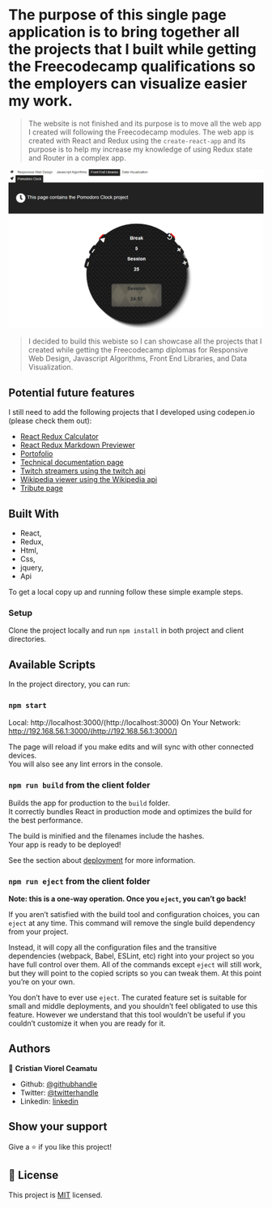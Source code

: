 # The purpose of this single page application is to bring together all the projects that I built while getting the Freecodecamp qualifications so the employers can visualize easier my work.

> The website is not finished and its purpose is to move all the web app I created will following the Freecodecamp modules. The web app is created with React and Redux using the `create-react-app` and its purpose is to help my increase my knowledge of using Redux state and Router in a complex app.

![screenshot](./.github/app-screenshot.png)

> I decided to build this webiste so I can showcase all the projects that I created while getting the Freecodecamp diplomas for Responsive Web Design, Javascript Algorithms, Front End Libraries, and Data Visualization.

## Potential future features

I still need to add the following projects that I developed using codepen.io (please check them out):
  - [React Redux Calculator](https://codepen.io/crisDevMM/full/ZjqKza)
  - [React Redux Markdown Previewer](https://codepen.io/crisDevMM/full/pZJQXR)
  - [Portofolio](https://codepen.io/crisDevMM/full/PaVEXW)
  - [Technical documentation page](https://codepen.io/crisDevMM/full/VdgvXE)
  - [Twitch streamers using the twitch api](https://codepen.io/crisDevMM/full/jaYKXP)
  - [Wikipedia viewer using the Wikipedia api](https://codepen.io/crisDevMM/full/LzRpEW)
  - [Tribute page](https://codepen.io/crisDevMM/full/ayPwab)

## Built With

- React,
- Redux,
- Html,
- Css,
- jquery,
- Api

To get a local copy up and running follow these simple example steps.

### Setup

Clone the project locally and run `npm install` in both project and client directories.

## Available Scripts

In the project directory, you can run:

### `npm start`

Local:            http://localhost:3000/(http://localhost:3000)
On Your Network:  http://192.168.56.1:3000/(http://192.168.56.1:3000/)

The page will reload if you make edits and will sync with other connected devices.<br />
You will also see any lint errors in the console.

### `npm run build` from the client folder

Builds the app for production to the `build` folder.<br />
It correctly bundles React in production mode and optimizes the build for the best performance.

The build is minified and the filenames include the hashes.<br />
Your app is ready to be deployed!

See the section about [deployment](https://facebook.github.io/create-react-app/docs/deployment) for more information.

### `npm run eject` from the client folder

**Note: this is a one-way operation. Once you `eject`, you can’t go back!**

If you aren’t satisfied with the build tool and configuration choices, you can `eject` at any time. This command will remove the single build dependency from your project.

Instead, it will copy all the configuration files and the transitive dependencies (webpack, Babel, ESLint, etc) right into your project so you have full control over them. All of the commands except `eject` will still work, but they will point to the copied scripts so you can tweak them. At this point you’re on your own.

You don’t have to ever use `eject`. The curated feature set is suitable for small and middle deployments, and you shouldn’t feel obligated to use this feature. However we understand that this tool wouldn’t be useful if you couldn’t customize it when you are ready for it.


## Authors

👤 **Cristian Viorel Ceamatu**

- Github: [@githubhandle](https://github.com/cristianCeamatu)
- Twitter: [@twitterhandle](https://twitter.com/CristianCeamatu)
- Linkedin: [linkedin](https://www.linkedin.com/in/ceamatu-cristian/)


## Show your support

Give a ⭐️ if you like this project!


## 📝 License

This project is [MIT](lic.url) licensed.
